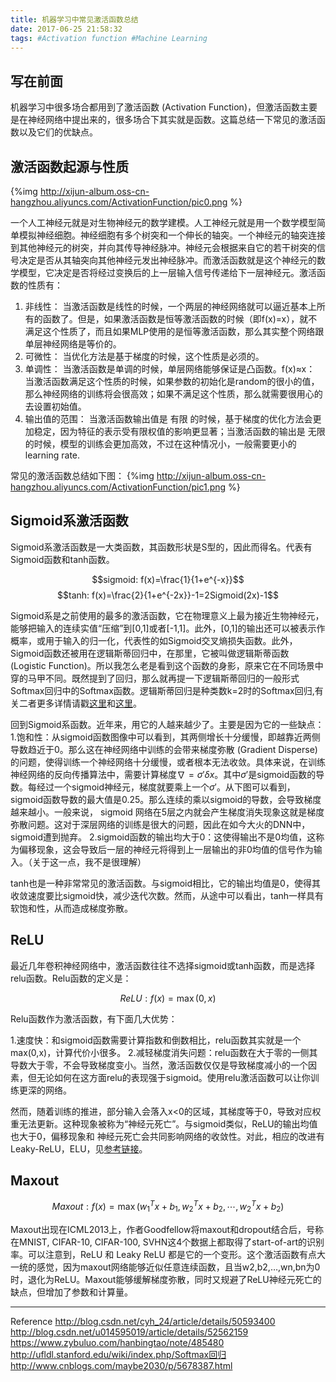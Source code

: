```yaml
---
title: 机器学习中常见激活函数总结
date: 2017-06-25 21:58:32
tags: #Activation function #Machine Learning
---
```


## 写在前面

机器学习中很多场合都用到了激活函数 (Activation Function)，但激活函数主要是在神经网络中提出来的，很多场合下其实就是函数。这篇总结一下常见的激活函数以及它们的优缺点。

## 激活函数起源与性质
{%img http://xijun-album.oss-cn-hangzhou.aliyuncs.com/ActivationFunction/pic0.png %}
<!--more-->
一个人工神经元就是对生物神经元的数学建模。人工神经元就是用一个数学模型简单模拟神经细胞。神经细胞有多个树突和一个伸长的轴突。一个神经元的轴突连接到其他神经元的树突，并向其传导神经脉冲。神经元会根据来自它的若干树突的信号决定是否从其轴突向其他神经元发出神经脉冲。而激活函数就是这个神经元的数学模型，它决定是否将经过变换后的上一层输入信号传递给下一层神经元。激活函数的性质有：

1. 非线性： 当激活函数是线性的时候，一个两层的神经网络就可以逼近基本上所有的函数了。但是，如果激活函数是恒等激活函数的时候（即f(x)=x），就不满足这个性质了，而且如果MLP使用的是恒等激活函数，那么其实整个网络跟单层神经网络是等价的。
2. 可微性： 当优化方法是基于梯度的时候，这个性质是必须的。
3. 单调性： 当激活函数是单调的时候，单层网络能够保证是凸函数。f(x)≈x： 当激活函数满足这个性质的时候，如果参数的初始化是random的很小的值，那么神经网络的训练将会很高效；如果不满足这个性质，那么就需要很用心的去设置初始值。
4. 输出值的范围： 当激活函数输出值是 有限 的时候，基于梯度的优化方法会更加稳定，因为特征的表示受有限权值的影响更显著；当激活函数的输出是 无限的时候，模型的训练会更加高效，不过在这种情况小，一般需要更小的learning rate.

常见的激活函数总结如下图：
{%img http://xijun-album.oss-cn-hangzhou.aliyuncs.com/ActivationFunction/pic1.png %}

## Sigmoid系激活函数

Sigmoid系激活函数是一大类函数，其函数形状是S型的，因此而得名。代表有Sigmoid函数和tanh函数。

$$sigmoid: f(x)=\frac{1}{1+e^{-x}}$$
$$tanh: f(x)=\frac{2}{1+e^{-2x}}-1=2Sigmoid(2x)-1$$

Sigmoid系是之前使用的最多的激活函数，它在物理意义上最为接近生物神经元，能够把输入的连续实值“压缩”到[0,1]或者[-1,1]。此外，[0,1]的输出还可以被表示作概率，或用于输入的归一化，代表性的如Sigmoid交叉熵损失函数。此外，Sigmoid函数还被用在逻辑斯蒂回归中，在那里，它被叫做逻辑斯蒂函数 (Logistic Function)。所以我怎么老是看到这个函数的身影，原来它在不同场景中穿的马甲不同。既然提到了回归，那么就再提一下逻辑斯蒂回归的一般形式Softmax回归中的Softmax函数。逻辑斯蒂回归是种类数k=2时的Softmax回归,有关二者更多详情请戳[这里](http://www.cnblogs.com/maybe2030/p/5678387.html)和[这里](http://ufldl.stanford.edu/wiki/index.php/Softmax回归)。

回到Sigmoid系函数。近年来，用它的人越来越少了。主要是因为它的一些缺点：
1.饱和性：从sigmoid函数图像中可以看到，其两侧增长十分缓慢，即越靠近两侧导数趋近于0。那么这在神经网络中训练的会带来梯度弥散 (Gradient Disperse) 的问题，使得训练一个神经网络十分缓慢，或者根本无法收敛。具体来说，在训练神经网络的反向传播算法中，需要计算梯度$\nabla=\sigma'\delta x$。其中$\sigma'$是sigmoid函数的导数。每经过一个sigmoid神经元，梯度就要乘上一个$\sigma'$。从下图可以看到，sigmoid函数导数的最大值是0.25。那么连续的乘以sigmoid的导数，会导致梯度越来越小。一般来说， sigmoid 网络在5层之内就会产生梯度消失现象这就是梯度弥散问题。这对于深层网络的训练是很大的问题，因此在如今大火的DNN中，sigmoid遭到抛弃。
2.sigmoid函数的输出均大于0：这使得输出不是0均值，这称为偏移现象，这会导致后一层的神经元将得到上一层输出的非0均值的信号作为输入。（关于这一点，我不是很理解）

tanh也是一种非常常见的激活函数。与sigmoid相比，它的输出均值是0，使得其收敛速度要比sigmoid快，减少迭代次数。然而，从途中可以看出，tanh一样具有软饱和性，从而造成梯度弥散。

## ReLU

最近几年卷积神经网络中，激活函数往往不选择sigmoid或tanh函数，而是选择relu函数。Relu函数的定义是：

$$ReLU: f(x)=\max(0,x)$$

Relu函数作为激活函数，有下面几大优势：

1.速度快：和sigmoid函数需要计算指数和倒数相比，relu函数其实就是一个max(0,x)，计算代价小很多。
2.减轻梯度消失问题：relu函数在大于零的一侧其导数大于零，不会导致梯度变小。当然，激活函数仅仅是导致梯度减小的一个因素，但无论如何在这方面relu的表现强于sigmoid。使用relu激活函数可以让你训练更深的网络。

然而，随着训练的推进，部分输入会落入x<0的区域，其梯度等于0，导致对应权重无法更新。这种现象被称为“神经元死亡”。与sigmoid类似，ReLU的输出均值也大于0，偏移现象和 神经元死亡会共同影响网络的收敛性。对此，相应的改进有Leaky-ReLU，ELU，见[参考链接](http://blog.csdn.net/u014595019/article/details/52562159)。

## Maxout

$$Maxout: f(x)=\max(w^T_1x+b_1,w^T_2x+b_2,⋯,w^T_2x+b_2)$$

Maxout出现在ICML2013上，作者Goodfellow将maxout和dropout结合后，号称在MNIST, CIFAR-10, CIFAR-100, SVHN这4个数据上都取得了start-of-art的识别率。可以注意到，ReLU 和 Leaky ReLU 都是它的一个变形。这个激活函数有点大一统的感觉，因为maxout网络能够近似任意连续函数，且当w2,b2,…,wn,bn为0时，退化为ReLU。Maxout能够缓解梯度弥散，同时又规避了ReLU神经元死亡的缺点，但增加了参数和计算量。

---
Reference
http://blog.csdn.net/cyh_24/article/details/50593400
http://blog.csdn.net/u014595019/article/details/52562159
https://www.zybuluo.com/hanbingtao/note/485480
http://ufldl.stanford.edu/wiki/index.php/Softmax回归
http://www.cnblogs.com/maybe2030/p/5678387.html